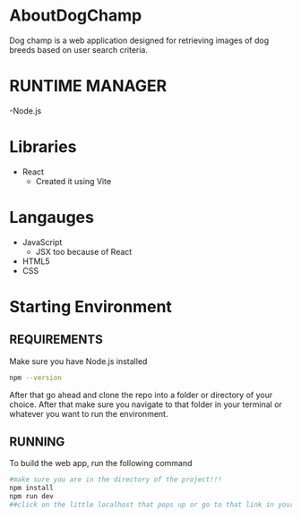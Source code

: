 # AboutDogChamp
Dog champ is a web application designed for retrieving images of dog breeds based on user search criteria.

# RUNTIME MANAGER
-Node.js

# Libraries
- React
    - Created it using Vite

# Langauges
- JavaScript
    - JSX too because of React
- HTML5
- CSS

# Starting Environment
## REQUIREMENTS
Make sure you have Node.js installed
```sh
npm --version
```
After that go ahead and clone the repo into a folder or directory of your choice.
After that make sure you navigate to that folder in your terminal or whatever you want to run the environment.

## RUNNING
To build the web app, run the following command
```sh
#make sure you are in the directory of the project!!!
npm install
npm run dev
##click on the little localhost that pops up or go to that link in your browser
```